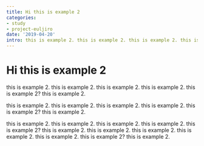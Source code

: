 ```yaml
---
title: Hi this is example 2
categories:
- study
- project-euljiro
date: '2019-04-20'
intro: this is example 2. this is example 2. this is example 2. this is example 2. this is example 2? this is example 2.
---
```


# Hi this is example 2

this is example 2. this is example 2. this is example 2. this is example 2. this is example 2? this is example 2.

this is example 2. this is example 2. this is example 2. this is example 2. this is example 2? this is example 2.

this is example 2. this is example 2. this is example 2. this is example 2. this is example 2? this is example 2. this is example 2. this is example 2. this is example 2. this is example 2. this is example 2? this is example 2.